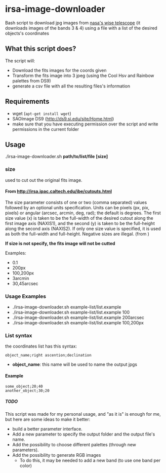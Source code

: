 # irsa-image-downloader

 Bash script to download jpg images from [nasa's wise telescope](http://irsa.ipac.caltech.edu/applications/wise/) (it downloads images of the bands 3 & 4)
  using a file with a list of the desired objects's coordinates 
  
  



## What this script does?

The script will:
* Download the fits images for the coords given
* Transform the fits image into 3 jpeg (using the Cool Hsv and Rainbow palettes from DS9)
* generate a csv file with all the resulting files's information
 
 ## Requirements
 
* wget (`apt-get install wget`) 
* SAOImage DS9 (http://ds9.si.edu/site/Home.html)
* make sure that you have executing permission over the script and write permissions in the current folder

## Usage
  ./irsa-image-downloader.sh __path/to/list/file__ __[size]__
  
  ### size
  
  used to cut out the original fits image.
  
  #### From http://irsa.ipac.caltech.edu/ibe/cutouts.html
  The size parameter consists of one or two (comma separated) values followed by an optional units specification. Units can be pixels (px, pix, pixels) or angular (arcsec, arcmin, deg, rad); the default is degrees. The first size value (x) is taken to be the full-width of the desired cutout along the first image axis (NAXIS1), and the second (y) is taken to be the full-height along the second axis (NAXIS2). If only one size value is specified, it is used as both the full-width and full-height. Negative sizes are illegal. (from )
  
__If size is not specify, the fits image will not be cutted__

  Examples:

* 0.1
* 200px
* 100,200px
* 3arcmin
* 30,45arcsec


### Usage Examples
 * ./irsa-image-downloader.sh example-list/list.example
 * ./irsa-image-downloader.sh example-list/list.example 100
 * ./irsa-image-downloader.sh example-list/list.example 200arcsec
 * ./irsa-image-downloader.sh example-list/list.example 100,200px

### List syntax

the coordinates list has this syntax:

```
object_name;right ascention;declination
```

* __object_name__: this name will be used to name the output jpgs

#### Example

```
some_object;20;40
another_object;30;20
```

##### TODO

This script was made for my personal usage, and "as it is" is enough for me, but here are some ideas to make it better:

* build a better parameter interface.
* Add a new parameter to specify the output folder and the output file's name.
* Add the possibility to choose different palettes (through new parameters).
* Add the possibility to generate RGB images
	* To do this, it may be needed to add a new band (to use one band per color)
